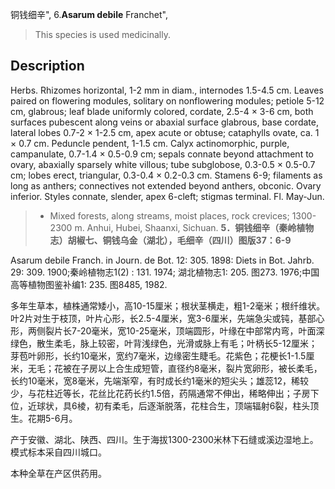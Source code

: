 铜钱细辛",
6.**Asarum debile** Franchet",

> This species is used medicinally.

## Description
Herbs. Rhizomes horizontal, 1-2 mm in diam., internodes 1.5-4.5 cm. Leaves paired on flowering modules, solitary on nonflowering modules; petiole 5-12 cm, glabrous; leaf blade uniformly colored, cordate, 2.5-4 × 3-6 cm, both surfaces pubescent along veins or abaxial surface glabrous, base cordate, lateral lobes 0.7-2 × 1-2.5 cm, apex acute or obtuse; cataphylls ovate, ca. 1 × 0.7 cm. Peduncle pendent, 1-1.5 cm. Calyx actinomorphic, purple, campanulate, 0.7-1.4 × 0.5-0.9 cm; sepals connate beyond attachment to ovary, abaxially sparsely white villous; tube subglobose, 0.3-0.5 × 0.5-0.7 cm; lobes erect, triangular, 0.3-0.4 × 0.2-0.3 cm. Stamens 6-9; filaments as long as anthers; connectives not extended beyond anthers, obconic. Ovary inferior. Styles connate, slender, apex 6-cleft; stigmas terminal. Fl. May-Jun.

> * Mixed forests, along streams, moist places, rock crevices; 1300-2300 m. Anhui, Hubei, Shaanxi, Sichuan.
**5．铜钱细辛（秦岭植物志）胡椒七、铜钱乌金（湖北），毛细辛（四川）图版37：6-9**

Asarum debile Franch. in Journ. de Bot. 12: 305. 1898: Diets in Bot. Jahrb. 29: 309. 1900;秦岭植物志1(2) : 131. 1974; 湖北植物志1: 205. 图273. 1976;中国高等植物图鉴补编1: 235. 图8485, 1982.

多年生草本，植株通常矮小，高10-15厘米；根状茎横走，粗1-2毫米；根纤维状。叶2片对生于枝顶，叶片心形，长2.5-4厘米，宽3-6厘米，先端急尖或钝，基部心形，两侧裂片长7-20毫米，宽10-25毫米，顶端圆形，叶缘在中部常内弯，叶面深绿色，散生柔毛，脉上较密，叶背浅绿色，光滑或脉上有毛；叶柄长5-12厘米；芽苞叶卵形，长约10毫米，宽约7毫米，边缘密生睫毛。花紫色；花梗长1-1.5厘米，无毛；花被在子房以上合生成短管，直径约8毫米，裂片宽卵形，被长柔毛，长约10毫米，宽8毫米，先端渐窄，有时成长约1毫米的短尖头；雄蕊12，稀较少，与花柱近等长，花丝比花药长约1.5倍，药隔通常不伸出，稀略伸出；子房下位，近球状，具6棱，初有柔毛，后逐渐脱落，花柱合生，顶端辐射6裂，柱头顶生。花期5-6月。

产于安徽、湖北、陕西、四川。生于海拔1300-2300米林下石缝或溪边湿地上。模式标本采自四川城口。

本种全草在产区供药用。
